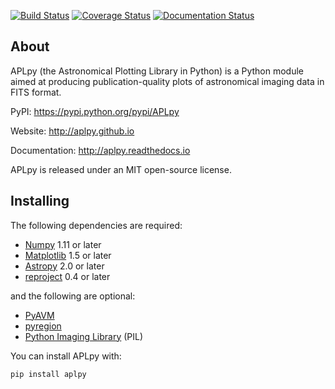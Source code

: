 [![Build Status](https://travis-ci.org/aplpy/aplpy.svg?branch=master)](https://travis-ci.org/aplpy/aplpy)
[![Coverage Status](https://coveralls.io/repos/aplpy/aplpy/badge.svg?branch=master)](https://coveralls.io/r/aplpy/aplpy?branch=master)
[![Documentation Status](https://img.shields.io/badge/docs-latest-brightgreen.svg?style=flat)](https://aplpy.readthedocs.io/en/latest/)


About
-----

APLpy (the Astronomical Plotting Library in Python) is a
Python module aimed at producing publication-quality plots
of astronomical imaging data in FITS format.

PyPI: https://pypi.python.org/pypi/APLpy

Website: http://aplpy.github.io

Documentation: http://aplpy.readthedocs.io

APLpy is released under an MIT open-source license.

Installing
----------

The following dependencies are required:

* [Numpy](http://numpy.scipy.org) 1.11 or later
* [Matplotlib](http://www.matplotlib.org) 1.5 or later
* [Astropy](http://www.astropy.org) 2.0 or later
* [reproject](http://reproject.readthedocs.org) 0.4 or later

and the following are optional:

* [PyAVM](http://astrofrog.github.io/pyavm/)
* [pyregion](http://pyregion.readthedocs.org/)
* [Python Imaging Library](http://www.pythonware.com/products/pil/) (PIL)

You can install APLpy with:

    pip install aplpy
